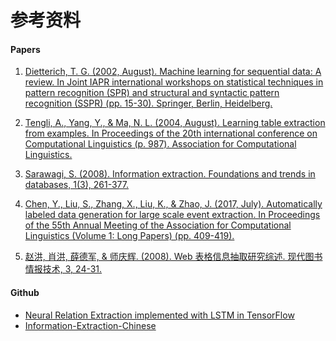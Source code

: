 # 参考资料

#### Papers


1. [Dietterich, T. G. (2002, August). Machine learning for sequential data: A review. In Joint IAPR international workshops on statistical techniques in pattern recognition (SPR) and structural and syntactic pattern recognition (SSPR) (pp. 15-30). Springer, Berlin, Heidelberg.](https://link.springer.com/content/pdf/10.1007/3-540-70659-3_2.pdf)

2. [Tengli, A., Yang, Y., & Ma, N. L. (2004, August). Learning table extraction from examples. In Proceedings of the 20th international conference on Computational Linguistics (p. 987). Association for Computational Linguistics.](https://dl.acm.org/doi/pdf/10.3115/1220355.1220497?download=true)

3. [Sarawagi, S. (2008). Information extraction. Foundations and trends in databases, 1(3), 261-377.](http://citeseerx.ist.psu.edu/viewdoc/summary?doi=10.1.1.164.2388)

4. [Chen, Y., Liu, S., Zhang, X., Liu, K., & Zhao, J. (2017, July). Automatically labeled data generation for large scale event extraction. In Proceedings of the 55th Annual Meeting of the Association for Computational Linguistics (Volume 1: Long Papers) (pp. 409-419).](https://www.aclweb.org/anthology/P17-1038.pdf)

5. [赵洪, 肖洪, 薛德军, & 师庆辉. (2008). Web 表格信息抽取研究综述. 现代图书情报技术, 3, 24-31.](http://www.cnki.com.cn/Article/CJFDTotal-XDTQ200803006.htm)



#### Github

- [Neural Relation Extraction implemented with LSTM in TensorFlow](https://github.com/thunlp/TensorFlow-NRE?spm=5176.9876270.0.0.4a57e44aYgHmo8)
- [Information-Extraction-Chinese](https://github.com/crownpku/Information-Extraction-Chinese?spm=5176.9876270.0.0.4a57e44aYgHmo8)


